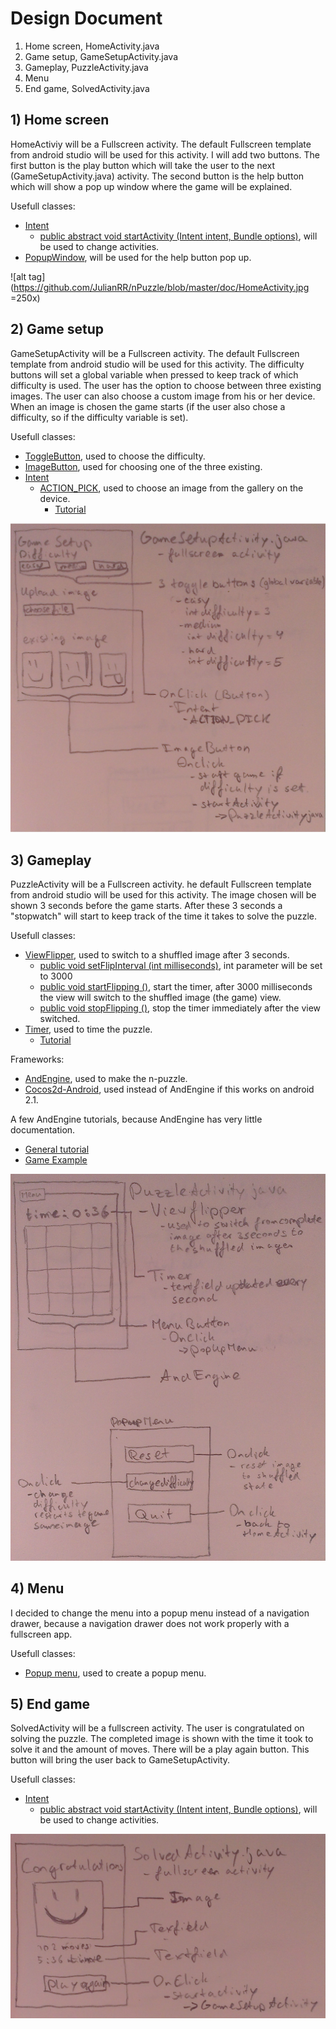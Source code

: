 Design Document
=======

1. Home screen, HomeActivity.java
2. Game setup, GameSetupActivity.java
3. Gameplay, PuzzleActivity.java
4. Menu
5. End game, SolvedActivity.java


## 1) Home screen
HomeActiviy will be a Fullscreen activity. The default Fullscreen template from android studio will be used for this activity. I will add two buttons. The first button is the play button which will take the user to the next (GameSetupActivity.java) activity. The second button is the help button which will show a pop up window where the game will be explained.

Usefull classes:
* [Intent](http://developer.android.com/reference/android/content/Intent.html)
  * [public abstract void startActivity (Intent intent, Bundle options)](http://developer.android.com/reference/android/content/Context.html#startActivity(android.content.Intent)), will be used to change activities.
* [PopupWindow](http://developer.android.com/reference/android/widget/PopupWindow.html), will be used for the help button pop up.


![alt tag](https://github.com/JulianRR/nPuzzle/blob/master/doc/HomeActivity.jpg =250x)

## 2) Game setup
GameSetupActivity will be a Fullscreen activity. The default Fullscreen template from android studio will be used for this activity. The difficulty buttons will set a global variable when pressed to keep track of which difficulty is used.
The user has the option to choose between three existing images. The user can also choose a custom image from his or her device. When an image is chosen the game starts (if the user also chose a difficulty, so if the difficulty variable is set).

Usefull classes:
* [ToggleButton](http://developer.android.com/reference/android/widget/ToggleButton.html), used to choose the difficulty.
* [ImageButton](http://developer.android.com/reference/android/widget/ImageButton.html), used for choosing one of the three existing. 
* [Intent](http://developer.android.com/reference/android/content/Intent.html)
  * [ACTION_PICK](http://developer.android.com/reference/android/content/Intent.html#ACTION_PICK), used to choose an image from the gallery on the device.
    * [Tutorial](http://sudhanshuvinodgupta.blogspot.nl/2012/07/using-intentactionpick.html)


![alt tag](https://github.com/JulianRR/nPuzzle/blob/master/doc/GameSetupAcitivy.jpg)

## 3) Gameplay
PuzzleActivity will be a Fullscreen activity. he default Fullscreen template from android studio will be used for this activity. The image chosen will be shown 3 seconds before the game starts. After these 3 seconds a "stopwatch" will start to keep track of the time it takes to solve the puzzle.

Usefull classes:
* [ViewFlipper](http://developer.android.com/reference/android/widget/ViewFlipper.html), used to switch to a shuffled image after 3 seconds.
  * [public void setFlipInterval (int milliseconds)](http://developer.android.com/reference/android/widget/ViewFlipper.html#setFlipInterval(int)), int parameter will be set to 3000
  * [public void startFlipping ()](http://developer.android.com/reference/android/widget/ViewFlipper.html#startFlipping()), start the timer, after 3000 milliseconds the view will switch to the shuffled image (the game) view.
  * [public void stopFlipping ()](http://developer.android.com/reference/android/widget/ViewFlipper.html#stopFlipping()), stop the timer immediately after the view switched.
* [Timer](http://developer.android.com/reference/java/util/Timer.html), used to time the puzzle.
  * [Tutorial](http://stackoverflow.com/questions/4597690/android-timer-how)

Frameworks:
* [AndEngine](https://github.com/nicolasgramlich/AndEngine), used to make the n-puzzle.
* [Cocos2d-Android](http://www.cocos2d-x.org/), used instead of AndEngine if this works on android 2.1.

A few AndEngine tutorials, because AndEngine has very little documentation.
* [General tutorial](http://android.kul.is/p/list-of-tutorials.html)
* [Game Example](http://www.matim-dev.com/full-game-tutorial---part-1.html)


![alt tag](https://github.com/JulianRR/nPuzzle/blob/master/doc/PuzzleActivity.jpg)

## 4) Menu
I decided to change the menu into a popup menu instead of a navigation drawer, because a navigation drawer does not work properly with a fullscreen app.

Usefull classes:
* [Popup menu](http://developer.android.com/reference/android/widget/PopupMenu.html), used to create a popup menu.


## 5) End game
SolvedActivity will be a fullscreen activity. The user is congratulated on solving the puzzle. The completed image is shown with the time it took to solve it and the amount of moves. There will be a play again button. This button will bring the user back to GameSetupActivity.

Usefull classes:
* [Intent](http://developer.android.com/reference/android/content/Intent.html)
  * [public abstract void startActivity (Intent intent, Bundle options)](http://developer.android.com/reference/android/content/Context.html#startActivity(android.content.Intent)), will be used to change activities.


![alt tag](https://github.com/JulianRR/nPuzzle/blob/master/doc/SolvedActivity.jpg)
